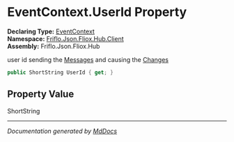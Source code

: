 ﻿<!--  
  <auto-generated>   
    The contents of this file were generated by a tool.  
    Changes to this file may be list if the file is regenerated  
  </auto-generated>   
-->

# EventContext.UserId Property

**Declaring Type:** [EventContext](../index.md)  
**Namespace:** [Friflo.Json.Fliox.Hub.Client](../../index.md)  
**Assembly:** Friflo.Json.Fliox.Hub

 user id sending the [Messages](Messages.md) and causing the [Changes](Changes.md)

```csharp
public ShortString UserId { get; }
```

## Property Value

ShortString

___

*Documentation generated by [MdDocs](https://github.com/ap0llo/mddocs)*
